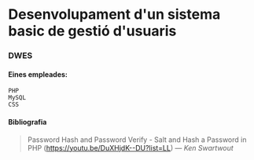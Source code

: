 # Desenvolupament d'un sistema basic de gestió d'usuaris
### DWES

#### Eines empleades:
    PHP 
    MySQL
    CSS




#### Bibliografia
> Password Hash and Password Verify - Salt and Hash a Password in PHP (https://youtu.be/DuXHjdK--DU?list=LL) — *Ken Swartwout*